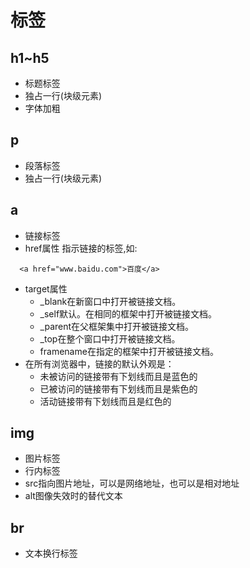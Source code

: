 # 标签

## h1~h5

- 标题标签
- 独占一行(块级元素)
- 字体加粗

## p

- 段落标签
- 独占一行(块级元素)

## a

- 链接标签
- href属性 指示链接的标签,如:
  
```
  <a href="www.baidu.com">百度</a>
```

- target属性
  - _blank在新窗口中打开被链接文档。
  - _self默认。在相同的框架中打开被链接文档。
  - _parent在父框架集中打开被链接文档。
  - _top在整个窗口中打开被链接文档。
  - framename在指定的框架中打开被链接文档。
- 在所有浏览器中，链接的默认外观是：
  - 未被访问的链接带有下划线而且是蓝色的
  - 已被访问的链接带有下划线而且是紫色的
  - 活动链接带有下划线而且是红色的

## img

- 图片标签
- 行内标签
- src指向图片地址，可以是网络地址，也可以是相对地址
- alt图像失效时的替代文本

## br

- 文本换行标签